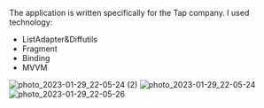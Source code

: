 The application is written specifically for the Tap company. I used technology:
- ListAdapter&Diffutils
- Fragment
- Binding
- MVVM

![photo_2023-01-29_22-05-24 (2)](https://user-images.githubusercontent.com/83122016/215352924-8598d0ef-168e-477b-871a-750f0abfd7ac.jpg)
![photo_2023-01-29_22-05-24](https://user-images.githubusercontent.com/83122016/215352933-05913773-6484-4b68-8db6-64e79b92e887.jpg)
![photo_2023-01-29_22-05-26](https://user-images.githubusercontent.com/83122016/215352940-2343aecb-bfaf-4373-81ef-e9ce14603e6a.jpg)
